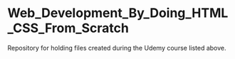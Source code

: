 # Web_Development_By_Doing_HTML_CSS_From_Scratch

Repository for holding files created during the Udemy course listed above.
